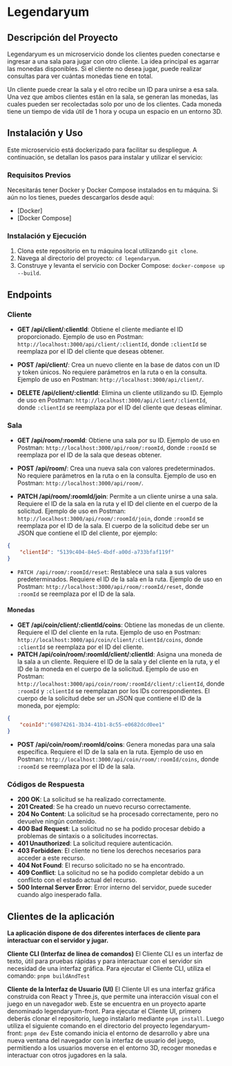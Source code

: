 # Legendaryum

## Descripción del Proyecto
Legendaryum es un microservicio donde los clientes pueden conectarse e ingresar a una sala para jugar con otro cliente. La idea principal es agarrar las monedas disponibles. Si el cliente no desea jugar, puede realizar consultas para ver cuántas monedas tiene en total.

Un cliente puede crear la sala y el otro recibe un ID para unirse a esa sala. Una vez que ambos clientes están en la sala, se generan las monedas, las cuales pueden ser recolectadas solo por uno de los clientes. Cada moneda tiene un tiempo de vida útil de 1 hora y ocupa un espacio en un entorno 3D.

## Instalación y Uso
Este microservicio está dockerizado para facilitar su despliegue. A continuación, se detallan los pasos para instalar y utilizar el servicio:

### Requisitos Previos
Necesitarás tener Docker y Docker Compose instalados en tu máquina. Si aún no los tienes, puedes descargarlos desde aquí:

- [Docker]
- [Docker Compose]

### Instalación y Ejecución
1. Clona este repositorio en tu máquina local utilizando `git clone`.
2. Navega al directorio del proyecto: `cd legendaryum`.
3. Construye y levanta el servicio con Docker Compose: `docker-compose up --build`.

## Endpoints
### Cliente
- **GET /api/client/:clientId**: Obtiene el cliente mediante el ID proporcionado. Ejemplo de uso en Postman: `http://localhost:3000/api/client/:clientId`, donde `:clientId` se reemplaza por el ID del cliente que deseas obtener.

- **POST /api/client/**: Crea un nuevo cliente en la base de datos con un ID y token únicos. No requiere parámetros en la ruta o en la consulta. Ejemplo de uso en Postman: `http://localhost:3000/api/client/`.

- **DELETE /api/client/:clientId**: Elimina un cliente utilizando su ID. Ejemplo de uso en Postman: `http://localhost:3000/api/client/:clientId`, donde `:clientId` se reemplaza por el ID del cliente que deseas eliminar.

### Sala
- **GET /api/room/:roomId**: Obtiene una sala por su ID. Ejemplo de uso en Postman: `http://localhost:3000/api/room/:roomId`, donde `:roomId` se reemplaza por el ID de la sala que deseas obtener.

- **POST /api/room/**: Crea una nueva sala con valores predeterminados. No requiere parámetros en la ruta o en la consulta. Ejemplo de uso en Postman: `http://localhost:3000/api/room/`.

- **PATCH /api/room/:roomId/join**: Permite a un cliente unirse a una sala. Requiere el ID de la sala en la ruta y el ID del cliente en el cuerpo de la solicitud. Ejemplo de uso en Postman: `http://localhost:3000/api/room/:roomId/join`, donde `:roomId` se reemplaza por el ID de la sala. El cuerpo de la solicitud debe ser un JSON que contiene el ID del cliente, por ejemplo:
```json
{
    "clientId": "5139c404-84e5-4bdf-a00d-a733bfaf119f"
}
```
- `PATCH /api/room/:roomId/reset`: Restablece una sala a sus valores predeterminados. Requiere el ID de la sala en la ruta. Ejemplo de uso en Postman: `http://localhost:3000/api/room/:roomId/reset`, donde `:roomId` se reemplaza por el ID de la sala.

#### Monedas

- **GET /api/coin/client/:clientId/coins**: Obtiene las monedas de un cliente. Requiere el ID del cliente en la ruta. Ejemplo de uso en Postman: `http://localhost:3000/api/coin/client/:clientId/coins`, donde `:clientId` se reemplaza por el ID del cliente.
- **PATCH /api/coin/room/:roomId/client/:clientId**: Asigna una moneda de la sala a un cliente. Requiere el ID de la sala y del cliente en la ruta, y el ID de la moneda en el cuerpo de la solicitud. Ejemplo de uso en Postman: `http://localhost:3000/api/coin/room/:roomId/client/:clientId`, donde `:roomId` y `:clientId` se reemplazan por los IDs correspondientes. El cuerpo de la solicitud debe ser un JSON que contiene el ID de la moneda, por ejemplo:

```json
{
    "coinId":"69874261-3b34-41b1-8c55-e0682dcd0ee1"
}
```
- **POST /api/coin/room/:roomId/coins**: Genera monedas para una sala específica. Requiere el ID de la sala en la ruta. Ejemplo de uso en Postman: `http://localhost:3000/api/coin/room/:roomId/coins`, donde `:roomId` se reemplaza por el ID de la sala.

### Códigos de Respuesta

- **200 OK**: La solicitud se ha realizado correctamente.
- **201 Created**: Se ha creado un nuevo recurso correctamente.
- **204 No Content**: La solicitud se ha procesado correctamente, pero no devuelve ningún contenido.
- **400 Bad Request**: La solicitud no se ha podido procesar debido a problemas de sintaxis o a solicitudes incorrectas.
- **401 Unauthorized**: La solicitud requiere autenticación.
- **403 Forbidden**: El cliente no tiene los derechos necesarios para acceder a este recurso.
- **404 Not Found**: El recurso solicitado no se ha encontrado.
- **409 Conflict**: La solicitud no se ha podido completar debido a un conflicto con el estado actual del recurso.
- **500 Internal Server Error**: Error interno del servidor, puede suceder cuando algo inesperado falla.

## Clientes de la aplicación
**La aplicación dispone de dos diferentes interfaces de cliente para interactuar con el servidor y jugar.**

**Cliente CLI (Interfaz de línea de comandos)**
El Cliente CLI es un interfaz de texto, útil para pruebas rápidas y para interactuar con el servidor sin necesidad de una interfaz gráfica. Para ejecutar el Cliente CLI, utiliza el comando:
`pnpm buildAndTest`

**Cliente de la Interfaz de Usuario (UI)**
El Cliente UI es una interfaz gráfica construida con React y Three.js, que permite una interacción visual con el juego en un navegador web. Este se encuentra en un proyecto aparte denominado legendaryum-front.
Para ejecutar el Cliente UI, primero deberás clonar el repositorio, luego instalarlo mediante `pnpm install`. Luego utiliza el siguiente comando en el directorio del proyecto legendaryum-front:
`pnpm dev`
Este comando inicia el entorno de desarrollo y abre una nueva ventana del navegador con la interfaz de usuario del juego, permitiendo a los usuarios moverse en el entorno 3D, recoger monedas e interactuar con otros jugadores en la sala.
